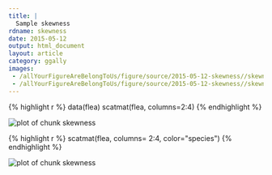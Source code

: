 ```yaml
---
title: |
  Sample skewness
rdname: skewness
date: 2015-05-12
output: html_document
layout: article
category: ggally
images:
 - /allYourFigureAreBelongToUs/figure/source/2015-05-12-skewness//skewness-1.png
 - /allYourFigureAreBelongToUs/figure/source/2015-05-12-skewness//skewness-2.png
---
```





{% highlight r %}
data(flea)
scatmat(flea, columns=2:4)
{% endhighlight %}

![plot of chunk skewness](/allYourFigureAreBelongToUs/figure/source/2015-05-12-skewness/skewness-1.png) 

{% highlight r %}
scatmat(flea, columns= 2:4, color="species")
{% endhighlight %}

![plot of chunk skewness](/allYourFigureAreBelongToUs/figure/source/2015-05-12-skewness/skewness-2.png) 